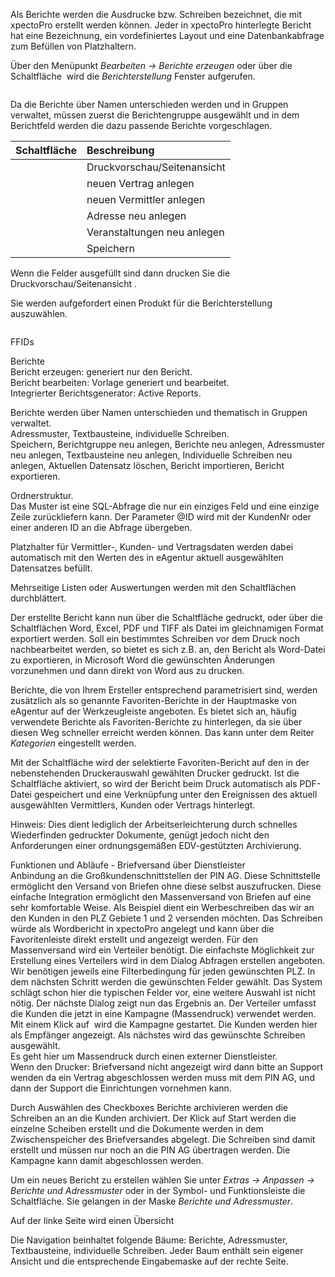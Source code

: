 <!DOCTYPE html>
<html>
<head>
<meta charset="utf-8">
<meta name="viewport" content="width=device-width, initial-scale=1.0">
<title>800_Berichte_erzeugen.md</title>
<link rel="stylesheet" href="https://stackedit.io/res-min/themes/base.css" />
<script type="text/javascript" src="https://cdn.mathjax.org/mathjax/latest/MathJax.js?config=TeX-AMS_HTML"></script>
</head>
<body><div class="container"><p>Als Berichte werden die Ausdrucke bzw. Schreiben bezeichnet, die mit xpectoPro erstellt werden können. Jeder in xpectoPro hinterlegte Bericht hat eine Bezeichnung, ein vordefiniertes Layout und eine Datenbankabfrage zum Befüllen von Platzhaltern. </p>

<p>Über den Menüpunkt  <em>Bearbeiten → Berichte erzeugen</em>  oder über die Schaltfläche <img src="http://xpecto.github.io/docs/img/img_1429027617646.png" alt="" title=""> wird  die <em>Berichterstellung</em> Fenster aufgerufen. </p>

<p><img src="http://xpecto.github.io/docs/img/img_1439379073314.png" alt="" title=""></p>

<p>Da die Berichte über Namen unterschieden werden und in Gruppen verwaltet, müssen zuerst die Berichtengruppe ausgewählt und in dem Berichtfeld werden die dazu passende Berichte vorgeschlagen. </p>

<table>
<thead>
<tr>
  <th>Schaltfläche</th>
  <th align="left">Beschreibung</th>
</tr>
</thead>
<tbody><tr>
  <td></td>
  <td align="left">Druckvorschau/Seitenansicht</td>
</tr>
<tr>
  <td><img src="http://xpecto.github.io/docs/img/img_1439381184713.png" alt="" title=""></td>
  <td align="left">neuen Vertrag anlegen</td>
</tr>
<tr>
  <td><img src="http://xpecto.github.io/docs/img/img_1439381119609.png" alt="" title=""></td>
  <td align="left">neuen Vermittler anlegen</td>
</tr>
<tr>
  <td><img src="http://xpecto.github.io/docs/img/img_1429027337842.png" alt="" title=""></td>
  <td align="left">Adresse neu anlegen</td>
</tr>
<tr>
  <td><img src="http://xpecto.github.io/docs/img/img_1429027370695.png" alt="" title=""></td>
  <td align="left">Veranstaltungen neu anlegen</td>
</tr>
<tr>
  <td><img src="http://xpecto.github.io/docs/img/img_1429027405943.png" alt="" title=""></td>
  <td align="left">Speichern</td>
</tr>
</tbody></table>


<p>Wenn die Felder ausgefüllt sind dann drucken Sie die Druckvorschau/Seitenansicht  <img src="http://xpecto.github.io/docs/img/img_1435072419471.png" alt="" title="">. </p>

<p>Sie werden aufgefordert einen Produkt für die Berichterstellung auszuwählen. <br>
<img src="http://xpecto.github.io/docs/img/img_1435072508917.png" alt="" title=""></p>

<p><img src="http://xpecto.github.io/docs/img/img_1435071898992.png" alt="" title=""></p>

<p>FFIDs </p>

<p>Berichte  <br>
Bericht erzeugen: generiert nur den Bericht.  <br>
Bericht bearbeiten: Vorlage generiert und bearbeitet. <img src="http://xpecto.github.io/docs/img/img_1429027648565.png" alt="" title=""> <br>
Integrierter Berichtsgenerator: Active Reports. </p>

<p>Berichte werden über Namen unterschieden und thematisch in Gruppen verwaltet.  <br>
Adressmuster, Textbausteine, individuelle Schreiben.  <br>
Speichern, Berichtgruppe neu anlegen, Berichte neu anlegen, Adressmuster neu anlegen, Textbausteine neu anlegen, Individuelle Schreiben neu anlegen, Aktuellen Datensatz löschen, Bericht importieren, Bericht exportieren. </p>

<p>Ordnerstruktur.  <br>
Das Muster ist eine SQL-Abfrage die nur ein einziges Feld und eine einzige Zeile zurückliefern kann. Der Parameter @ID wird mit der KundenNr oder einer anderen ID an die Abfrage übergeben.</p>

<p>Platzhalter für Vermittler-, Kunden- und Vertragsdaten werden dabei automatisch mit den Werten des in eAgentur aktuell ausgewählten Datensatzes befüllt.</p>

<p>Mehrseitige Listen oder Auswertungen werden mit den Schaltflächen  durchblättert.</p>

<p>Der erstellte Bericht kann nun über die Schaltfläche gedruckt, oder über die Schaltflächen Word, Excel, PDF und TIFF als Datei im gleichnamigen Format exportiert werden. Soll ein bestimmtes Schreiben vor dem Druck noch nachbearbeitet werden, so bietet es sich z.B. an, den Bericht als Word-Datei zu exportieren, in Microsoft Word die gewünschten Änderungen vorzunehmen und dann direkt von Word aus zu drucken.</p>

<p>Berichte, die von Ihrem Ersteller entsprechend parametrisiert sind, werden zusätzlich als so genannte Favoriten-Berichte in der Hauptmaske von eAgentur auf der Werkzeugleiste angeboten. Es bietet sich an, häufig verwendete Berichte als Favoriten-Berichte zu hinterlegen, da sie über diesen Weg schneller erreicht werden können. Das kann unter dem Reiter <em>Kategorien</em> eingestellt werden.</p>

<p>Mit der Schaltfläche wird der selektierte Favoriten-Bericht auf den in der nebenstehenden Druckerauswahl gewählten Drucker gedruckt. Ist die Schaltfläche aktiviert, so wird der Bericht beim Druck automatisch als PDF-Datei gespeichert und eine Verknüpfung unter den Ereignissen des aktuell ausgewählten Vermittlers, Kunden oder Vertrags hinterlegt.</p>

<p>Hinweis: Dies dient lediglich der Arbeitserleichterung durch schnelles Wiederfinden gedruckter Dokumente, genügt jedoch nicht den Anforderungen einer ordnungsgemäßen EDV-gestützten Archivierung.</p>

<p>Funktionen und Abläufe - Briefversand über Dienstleister  <br>
Anbindung an die Großkundenschnittstellen der PIN AG. Diese Schnittstelle ermöglicht den Versand von Briefen ohne diese selbst auszufrucken. Diese einfache Integration ermöglicht den Massenversand von Briefen auf eine sehr komfortable Weise. Als Beispiel dient ein Werbeschreiben das wir an den Kunden in den PLZ Gebiete 1 und 2 versenden möchten. Das Schreiben würde als Wordbericht in xpectoPro angelegt und kann über die Favoritenleiste   direkt erstellt und angezeigt werden. Für den Massenversand wird ein Verteiler benötigt. Die einfachste Möglichkeit zur Erstellung eines Verteilers wird in dem Dialog Abfragen erstellen angeboten. <br>
Wir benötigen jeweils eine Filterbedingung für jeden gewünschten PLZ. In dem nächsten Schritt werden die gewünschten Felder gewählt. Das System schlägt schon hier die typischen Felder vor, eine weitere Auswahl ist nicht nötig. Der nächste Dialog zeigt nun das Ergebnis an. Der Verteiler umfasst die Kunden die jetzt in eine Kampagne (Massendruck) verwendet werden. Mit einem Klick auf <img src="http://xpecto.github.io/docs/img/img_1429266575881.png" alt="" title=""> wird die Kampagne gestartet. Die Kunden werden hier als Empfänger angezeigt. Als nächstes wird das gewünschte Schreiben ausgewählt. <br>
Es geht hier um Massendruck durch einen externer Dienstleister. <br>
Wenn den Drucker: Briefversand nicht angezeigt wird dann bitte an Support wenden da ein Vertrag abgeschlossen werden muss mit dem PIN AG, und dann der Support die Einrichtungen vornehmen kann. </p>

<p>Durch Auswählen des Checkboxes Berichte archivieren werden die Schreiben an an die Kunden archiviert. Der Klick auf Start werden die einzelne Scheiben erstellt und die Dokumente werden in dem Zwischenspeicher des Briefversandes abgelegt. Die Schreiben sind damit erstellt und müssen nur noch an die PIN AG übertragen werden. Die Kampagne kann damit abgeschlossen werden.</p>

<p>Um ein neues Bericht zu erstellen wählen Sie unter <em>Extras → Anpassen → Berichte und Adressmuster</em> oder in der Symbol- und Funktionsleiste die Schaltfläche<img src="http://xpecto.github.io/docs/img/img_1429027648565.png" alt="" title="">.  Sie gelangen in der Maske <em>Berichte und Adressmuster</em>.</p>

<p>Auf der linke Seite wird einen Übersicht </p>

<p>Die Navigation beinhaltet folgende Bäume: Berichte, Adressmuster, Textbausteine, individuelle Schreiben. Jeder Baum enthält sein eigener Ansicht und die entsprechende Eingabemaske auf der rechte Seite.</p></div></body>
</html>